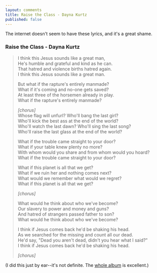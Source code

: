 ```yaml
---
layout: comments
title: Raise the Class - Dayna Kurtz
published: false
---
```


The internet doesn't seem to have these lyrics, and it's a great shame.

### Raise the Class - Dayna Kurtz
> I think this Jesus sounds like a great man,  
> He's humble and grateful and kind as he can.  
> That hatred and violence births hatred again.  
> I think this Jesus sounds like a great man.  
>
> But what if the rapture's entirely manmade?  
> What if it's coming and no-one gets saved?  
> At least three of the horsemen already in play.  
> What if the rapture's entirely manmade?  
>
> *[chorus]*  
> Whose flag will unfurl? Who'll bang the last girl?  
> Who'll kick the best ass at the end of the world?  
> Who'll watch the last dawn? Who'll sing the last song?  
> Who'll raise the last glass at the end of the world?  
>
> What if the trouble came straight to your door?  
> What if your table knew plenty no more?  
> With whom would you share and from whom would you hoard?  
> What if the trouble came straight to your door?  
>
> What if this planet is all that we get?  
> What if we ruin her and nothing comes next?  
> What would we remember what would we regret?  
> What if this planet is all that we get?  
>
> *[chorus]*
>
> What would he think about who we've become?  
> Our slavery to power and money and guns?  
> And hatred of strangers passed father to son?  
> What would he think about who we've become?  
>
> I think if Jesus comes back he'd be shaking his head.  
> As we searched for the missing and count all our dead.  
> He'd say, "Dead you aren't dead, didn't you hear what I said?"  
> I think if Jesus comes back he'd be shaking his head.  
>
> *[chorus]*

(I did this just by ear--it's not definite. The [whole album][rf] is
excellent.)

[rf]: http://www.amazon.com/dp/B00TEQMLJ4?tag=stechschulten-20

